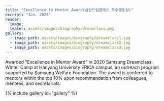 ```yaml
---
title: "Excellence in Mentor Award(삼성드림클래스 우수멘토상)"
excerpt: "Jan. 2020"
header:
  image: 
  teaser: assets/images/biography/dreamclass.png
gallery:
  - image_path: assets/images/biography/dreamclass1.jpg
  - image_path: assets/images/biography/dreamclass2.jpg
  - image_path: assets/images/biography/dreamclass3.jpg
---
```

Awarded "Excellence in Mentor Award" in 2020 Samsung Dreamclass Winter Camp at Hanyang University ERICA campus, an outreach program supported by Samsung Welfare Foundation. The award is conferred to mentors within the top 10% upon recommendation from colleagues, mentees, and secretariats.


{% include gallery id="gallery"  %}





